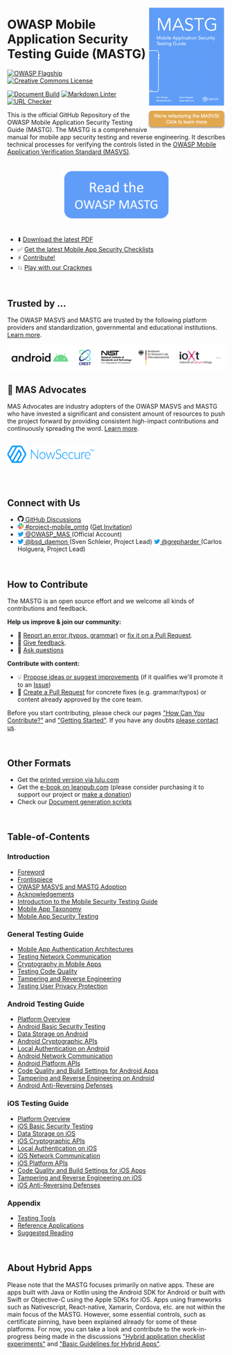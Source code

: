 <a href="https://github.com/OWASP/owasp-masvs/discussions/categories/big-masvs-refactoring"><img width="180px" align="right" style="float: right;" src="Document/Images/masvs_refactor.png"></a>

# OWASP Mobile Application Security Testing Guide (MASTG)

[![OWASP Flagship](https://img.shields.io/badge/owasp-flagship%20project-48A646.svg)](https://owasp.org/projects/)
[![Creative Commons License](https://img.shields.io/github/license/OWASP/owasp-mastg)](https://creativecommons.org/licenses/by-sa/4.0/ "CC BY-SA 4.0")

[![Document Build](https://github.com/OWASP/owasp-mastg/workflows/Document%20Build/badge.svg)](https://github.com/OWASP/owasp-mastg/actions?query=workflow%3A%22Document+Build%22)
[![Markdown Linter](https://github.com/OWASP/owasp-mastg/workflows/Markdown%20Linter/badge.svg)](https://github.com/OWASP/owasp-mastg/actions?query=workflow%3A%22Markdown+Linter%22)
[![URL Checker](https://github.com/OWASP/owasp-mastg/workflows/URL%20Checker/badge.svg)](https://github.com/OWASP/owasp-mastg/actions?query=workflow%3A%22URL+Checker%22)

This is the official GitHub Repository of the OWASP Mobile Application Security Testing Guide (MASTG). The MASTG is a comprehensive manual for mobile app security testing and reverse engineering. It describes technical processes for verifying the controls listed in the [OWASP Mobile Application Verification Standard (MASVS)](https://github.com/OWASP/owasp-masvs "MASVS").

<br>

<center>
<a href="https://mas.owasp.org/MASTG/0x01-Foreword/">
<img width="250px" src="Document/Images/open_website.png"/>
</a>
</center>

<br>

- ⬇️ [Download the latest PDF](https://github.com/OWASP/owasp-mastg/releases/latest)
- ✅ [Get the latest Mobile App Security Checklists](https://github.com/OWASP/owasp-mastg/releases/latest)
- ⚡ [Contribute!](#how-to-contribute)
- 💥 [Play with our Crackmes](https://github.com/OWASP/owasp-mastg/blob/master/Crackmes/README.md)

<br>

## Trusted by ...

The OWASP MASVS and MASTG are trusted by the following platform providers and standardization, governmental and educational institutions. [Learn more](https://mas.owasp.org/MASTG/0x02b-MASVS-MASTG-Adoption/).

<a href="https://mas.owasp.org/MASTG/0x02b-MASVS-MASTG-Adoption/">
<img src="Document/Images/Other/trusted-by-logos.png"/>
</a>

<br>

## 🥇 MAS Advocates

MAS Advocates are industry adopters of the OWASP MASVS and MASTG who have invested a significant and consistent amount of resources to push the project forward by providing consistent high-impact contributions and continuously spreading the word. [Learn more](https://mas.owasp.org/MASTG/0x02c-Acknowledgements).

<br>

<a href="https://mas.owasp.org/MASTG/0x02c-Acknowledgements#our-mastg-advocates">
<img src="Document/Images/Other/nowsecure-logo.png" width="200px;" />
</a>

<br><br>

## Connect with Us

<ul>
<li><a href="https://github.com/OWASP/owasp-mastg/discussions"><img src="Document/Images/GitHub_logo.png" width="14px"> GitHub Discussions</a></li>
<li><a href="https://owasp.slack.com/messages/project-mobile_omtg/details/"><img src="Document/Images/slack_logo.png" width="14px">  #project-mobile_omtg</a> (<a href="https://owasp.slack.com/join/shared_invite/zt-g398htpy-AZ40HOM1WUOZguJKbblqkw#//">Get Invitation</a>)</li>
<li><a href="https://twitter.com/OWASP_MAS"><img src="Document/Images/twitter_logo.png" width="14px"> @OWASP_MAS </a> (Official Account)</li>
<li><a href="https://twitter.com/bsd_daemon"><img src="Document/Images/twitter_logo.png" width="14px"> @bsd_daemon </a> (Sven Schleier, Project Lead) <a href="https://twitter.com/grepharder"><img src="Document/Images/twitter_logo.png" width="14px"> @grepharder </a> (Carlos Holguera, Project Lead)</li>
</ul>

<br>

## How to Contribute

The MASTG is an open source effort and we welcome all kinds of contributions and feedback.

**Help us improve & join our community:**

- 🐞 [Report an error (typos, grammar)](https://github.com/OWASP/owasp-mastg/issues) or [fix it on a Pull Request](https://github.com/OWASP/owasp-mastg/pulls).
- 💬 [Give feedback](https://github.com/OWASP/owasp-mastg/discussions/categories/general).
- 🙏 [Ask questions](https://github.com/OWASP/owasp-mastg/discussions/categories/q-a)

**Contribute with content:**

- 💡 [Propose ideas or suggest improvements](https://github.com/OWASP/owasp-mastg/discussions/categories/ideas) (if it qualifies we'll promote it to an [Issue](https://github.com/OWASP/owasp-mastg/issues "Github issues"))
- 📄 [Create a Pull Request](https://github.com/OWASP/owasp-mastg/pulls) for concrete fixes (e.g. grammar/typos) or content already approved by the core team.

Before you start contributing, please check our pages ["How Can You Contribute?"](docs/contributing/1_How_Can_You_Contribute.md) and ["Getting Started"](docs/contributing/2_Getting_Started.md). If you have any doubts [please contact us](#connect-with-us).

<br>

## Other Formats

- Get the [printed version via lulu.com](https://www.lulu.com/shop/sven-schleier-and-jeroen-willemsen-and-bernhard-m%C3%BCller/owasp-mobile-security-testing-guide/paperback/product-24198359.html)
- Get the [e-book on leanpub.com](https://leanpub.com/mobile-security-testing-guide-preview) (please consider purchasing it to support our project or [make a donation](https://mas.owasp.org/donate/#make-your-donation))
- Check our [Document generation scripts](tools/docker/README.md)

<br>

## Table-of-Contents

### Introduction

- [Foreword](https://mas.owasp.org/MASTG/0x01-Foreword)
- [Frontispiece](https://mas.owasp.org/MASTG/0x02a-Frontispiece)
- [OWASP MASVS and MASTG Adoption](https://mas.owasp.org/MASTG/0x02b-MASVS-MASTG-Adoption)
- [Acknowledgements](https://mas.owasp.org/MASTG/0x02c-Acknowledgements)
- [Introduction to the Mobile Security Testing Guide](https://mas.owasp.org/MASTG/0x03-Overview)
- [Mobile App Taxonomy](https://mas.owasp.org/MASTG/General/0x04a-Mobile-App-Taxonomy)
- [Mobile App Security Testing](https://mas.owasp.org/MASTG/General/0x04b-Mobile-App-Security-Testing)

### General Testing Guide

- [Mobile App Authentication Architectures](https://mas.owasp.org/MASTG/General/0x04e-Testing-Authentication-and-Session-Management)
- [Testing Network Communication](https://mas.owasp.org/MASTG/General/0x04f-Testing-Network-Communication)
- [Cryptography in Mobile Apps](https://mas.owasp.org/MASTG/General/0x04g-Testing-Cryptography)
- [Testing Code Quality](https://mas.owasp.org/MASTG/General/0x04h-Testing-Code-Quality)
- [Tampering and Reverse Engineering](https://mas.owasp.org/MASTG/General/0x04c-Tampering-and-Reverse-Engineering)
- [Testing User Privacy Protection](https://mas.owasp.org/MASTG/General/0x04i-Testing-User-Privacy-Protection)

### Android Testing Guide

- [Platform Overview](https://mas.owasp.org/MASTG/Android/0x05a-Platform-Overview)
- [Android Basic Security Testing](https://mas.owasp.org/MASTG/Android/0x05b-Basic-Security_Testing)
- [Data Storage on Android](https://mas.owasp.org/MASTG/Android/0x05d-Testing-Data-Storage)
- [Android Cryptographic APIs](https://mas.owasp.org/MASTG/Android/0x05e-Testing-Cryptography)
- [Local Authentication on Android](https://mas.owasp.org/MASTG/Android/0x05f-Testing-Local-Authentication)
- [Android Network Communication](https://mas.owasp.org/MASTG/Android/0x05g-Testing-Network-Communication)
- [Android Platform APIs](https://mas.owasp.org/MASTG/Android/0x05h-Testing-Platform-Interaction)
- [Code Quality and Build Settings for Android Apps](https://mas.owasp.org/MASTG/Android/0x05i-Testing-Code-Quality-and-Build-Settings)
- [Tampering and Reverse Engineering on Android](https://mas.owasp.org/MASTG/Android/0x05c-Reverse-Engineering-and-Tampering)
- [Android Anti-Reversing Defenses](https://mas.owasp.org/MASTG/Android/0x05j-Testing-Resiliency-Against-Reverse-Engineering)

### iOS Testing Guide

- [Platform Overview](https://mas.owasp.org/MASTG/iOS/0x06a-Platform-Overview)
- [iOS Basic Security Testing](https://mas.owasp.org/MASTG/iOS/0x06b-Basic-Security-Testing)
- [Data Storage on iOS](https://mas.owasp.org/MASTG/iOS/0x06d-Testing-Data-Storage)
- [iOS Cryptographic APIs](https://mas.owasp.org/MASTG/iOS/0x06e-Testing-Cryptography)
- [Local Authentication on iOS](https://mas.owasp.org/MASTG/iOS/0x06f-Testing-Local-Authentication)
- [iOS Network Communication](https://mas.owasp.org/MASTG/iOS/0x06g-Testing-Network-Communication)
- [iOS Platform APIs](https://mas.owasp.org/MASTG/iOS/0x06h-Testing-Platform-Interaction)
- [Code Quality and Build Settings for iOS Apps](https://mas.owasp.org/MASTG/iOS/0x06i-Testing-Code-Quality-and-Build-Settings)
- [Tampering and Reverse Engineering on iOS](https://mas.owasp.org/MASTG/iOS/0x06c-Reverse-Engineering-and-Tampering)
- [iOS Anti-Reversing Defenses](https://mas.owasp.org/MASTG/iOS/0x06j-Testing-Resiliency-Against-Reverse-Engineering)

### Appendix

- [Testing Tools](https://mas.owasp.org/MASTG/0x08a-Testing-Tools)
- [Reference Applications](https://mas.owasp.org/MASTG/0x08b-Reference-Apps)
- [Suggested Reading](https://mas.owasp.org/MASTG/0x09-Suggested-Reading)

<br>

## About Hybrid Apps

Please note that the MASTG focuses primarily on native apps. These are apps built with Java or Kotlin using the Android SDK for Android or built with Swift or Objective-C using the Apple SDKs for iOS. Apps using frameworks such as Nativescript, React-native, Xamarin, Cordova, etc. are not within the main focus of the MASTG. However, some essential controls, such as certificate pinning, have been explained already for some of these platforms. For now, you can take a look and contribute to the work-in-progress being made in the discussions ["Hybrid application checklist experiments"](https://github.com/OWASP/owasp-mastg/discussions/1971) and ["Basic Guidelines for Hybrid Apps"](https://github.com/OWASP/owasp-masvs/discussions/557).
